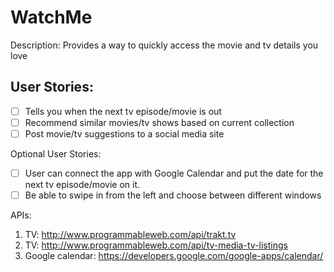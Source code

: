 # WatchMe

Description: Provides a way to quickly access the movie and tv details you love 

## User Stories: 
- [ ] Tells you when the next tv episode/movie is out 
- [ ] Recommend similar movies/tv shows based on current collection 
- [ ] Post movie/tv suggestions to a social media site 

Optional User Stories:
- [ ] User can connect the app with Google Calendar and put the date for the next tv episode/movie on it.
- [ ] Be able to swipe in from the left and choose between different windows

APIs:

1. TV: http://www.programmableweb.com/api/trakt.tv
2. TV: http://www.programmableweb.com/api/tv-media-tv-listings
3. Google calendar: https://developers.google.com/google-apps/calendar/
